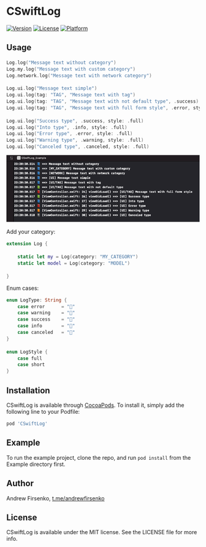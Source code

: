 # CSwiftLog

[![Version](https://img.shields.io/cocoapods/v/CSwiftLog.svg?style=flat)](https://cocoapods.org/pods/CSwiftLog)
[![License](https://img.shields.io/cocoapods/l/CSwiftLog.svg?style=flat)](https://cocoapods.org/pods/CSwiftLog)
[![Platform](https://img.shields.io/cocoapods/p/CSwiftLog.svg?style=flat)](https://cocoapods.org/pods/CSwiftLog)

## Usage

```swift
Log.log("Message text without category")
Log.my.log("Message text with custom category")
Log.network.log("Message text with network category")

Log.ui.log("Message text simple")
Log.ui.log(tag: "TAG", "Message text with tag")
Log.ui.log(tag: "TAG", "Message text with not default type", .success)
Log.ui.log(tag: "TAG", "Message text with full form style", .error, style: .full)

Log.ui.log("Success type", .success, style: .full)
Log.ui.log("Into type", .info, style: .full)
Log.ui.log("Error type", .error, style: .full)
Log.ui.log("Warning type", .warning, style: .full)
Log.ui.log("Canceled type", .canceled, style: .full)
```
![alt text](https://github.com/andrewfirsenko/CSwiftLog/blob/master/Images/example.png?raw=true)

Add your category:

```swift
extension Log {
    
    static let my = Log(category: "MY_CATEGORY")
    static let model = Log(category: "MODEL")
    
}
```

Enum cases:
```swift
enum LogType: String {
    case error      = "📕"
    case warning    = "📙"
    case success    = "📗"
    case info       = "📘"
    case canceled   = "📓"
}

enum LogStyle {
    case full
    case short
}
```

## Installation

CSwiftLog is available through [CocoaPods](https://cocoapods.org). To install
it, simply add the following line to your Podfile:

```ruby
pod 'CSwiftLog'
```

## Example

To run the example project, clone the repo, and run `pod install` from the Example directory first.

## Author

Andrew Firsenko, [t.me/andrewfirsenko](https://t.me/andrewfirsenko)

## License

CSwiftLog is available under the MIT license. See the LICENSE file for more info.
